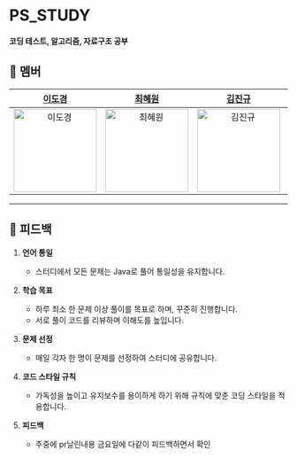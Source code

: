 # **PS_STUDY**  
**코딩 테스트, 알고리즘, 자료구조 공부**

## **👥 멤버**  
| [이도경](https://github.com/dbzoseh2rl) | [최혜원](https://github.com/choihywon) | [김진규](https://github.com/km1031kim) | [박성근](https://github.com/p-seonggeun) |  
| :---: | :---: | :---: | :---: |  
| <img src="https://avatars.githubusercontent.com/u/91397068?v=4" alt="이도경" width="150" height="150"/> | <img src="https://avatars.githubusercontent.com/u/144045451?v=4" alt="최혜원" width="150" height="150"/> | <img src="https://avatars.githubusercontent.com/u/143667221?v=4" alt="김진규" width="150" height="150"/> | <img src="https://avatars.githubusercontent.com/u/143667221?v=4" alt="박성근" width="150" height="150"/> |  


---

## **🌟 피드백**  

1. **언어 통일**  
   - 스터디에서 모든 문제는 Java로 풀어 통일성을 유지합니다.  

2. **학습 목표**  
   - 하루 최소 한 문제 이상 풀이를 목표로 하며, 꾸준히 진행합니다.  
   - 서로 풀이 코드를 리뷰하며 이해도를 높입니다.  

3. **문제 선정**  
   - 매일 각자 한 명이 문제를 선정하여 스터디에 공유합니다.  

4. **코드 스타일 규칙**  
   - 가독성을 높이고 유지보수를 용이하게 하기 위해 규칙에 맞춘 코딩 스타일을 적용합니다.  

5. **피드백**  
   - 주중에 pr날린내용 금요일에 다같이 피드백하면서 확인
